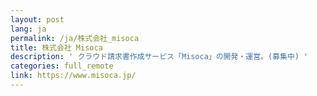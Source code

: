 ```yaml
---
layout: post
lang: ja
permalink: /ja/株式会社_misoca
title: 株式会社 Misoca
description: ' クラウド請求書作成サービス「Misoca」の開発・運営。(募集中) '
categories: full_remote
link: https://www.misoca.jp/
---
```

